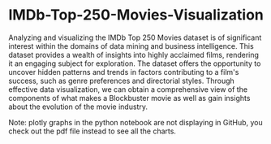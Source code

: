 # IMDb-Top-250-Movies-Visualization
Analyzing and visualizing the IMDb Top 250 Movies dataset is of significant interest within the domains of data mining and business intelligence. This dataset provides a wealth of insights into highly acclaimed films, rendering it an engaging subject for exploration. The dataset offers the opportunity to uncover hidden patterns and trends in factors contributing to a film's success, such as genre preferences and directorial styles. Through effective data visualization, we can obtain a comprehensive view of the components of what makes a Blockbuster movie as well as gain insights about the evolution of the movie industry.  

Note: plotly graphs in the python notebook are not displaying in GitHub, you check out the pdf file instead to see all the charts.
